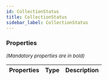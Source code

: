 ```yaml
---
id: CollectionStatus
title: CollectionStatus
sidebar_label: CollectionStatus
---
```




### Properties

<font size="2"><i>(Mandatory properties are in bold)</i></font>

| Properties | Type | Description |
| --------- | ---- | ----------- |
